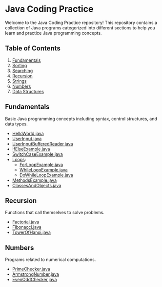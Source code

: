 # Java Coding Practice

Welcome to the Java Coding Practice repository! This repository contains a collection of Java programs categorized into different sections to help you learn and practice Java programming concepts.

## Table of Contents

1. [Fundamentals](#fundamentals)
2. [Sorting](#sorting)
3. [Searching](#searching)
4. [Recursion](#recursion)
5. [Strings](#strings)
6. [Numbers](#numbers)
7. [Data Structures](#data-structures)

## Fundamentals

Basic Java programming concepts including syntax, control structures, and data types.

- [HelloWorld.java](fundamentals/HelloWorld.java)
- [UserInput.java](fundamentals/UserInput.java)
- [UserInputBufferedReader.java](fundamentals/UserInputBufferedReader.java)
- [IfElseExample.java](fundamentals/IfElseExample.java)
- [SwitchCaseExample.java](fundamentals/SwitchCaseExample.java)
- [Loops](fundametals/loops/):
   - [ForLoopExample.java](fundamentals/loops/ForLoopExample.java) 
   - [WhileLoopExample.java](fundamentals/loops/WhileLoopExample.java) 
   - [DoWhileLoopExample.java](fundamentals/loops/DoWhileLoopExample.java) 
- [MethodsExample.java](fundamentals/MethodsExample.java)
- [ClassesAndObjects.java](fundamentals/ClassesAndObjects.java) 

## Recursion

Functions that call themselves to solve problems.

- [Factorial.java](recursion/Factorial.java)
- [Fibonacci.java](recursion/Fibonacci.java)
- [TowerOfHanoi.java](recursion/TowerOfHanoi.java)

## Numbers

Programs related to numerical computations.

- [PrimeChecker.java](numbers/PrimeChecker.java)
- [ArmstrongNumber.java](numbers/ArmstrongNumber.java)
- [EvenOddChecker.java](numbers/EvenOddChecker.java)

<!--
## Sorting

Algorithms for ordering elements in a list.

- [BubbleSort.java](sorting/BubbleSort.java)
- [InsertionSort.java](sorting/InsertionSort.java)
- [MergeSort.java](sorting/MergeSort.java)

## Searching

Algorithms for finding elements in a list.

- [BinarySearch.java](searching/BinarySearch.java)
- [LinearSearch.java](searching/LinearSearch.java)



## Strings

Operations on strings.

- [Palindrome.java](strings/Palindrome.java)
- [Anagram.java](strings/Anagram.java)
- [ReverseString.java](strings/ReverseString.java)

## Numbers

## Data Structures

Basic data structures and their operations.

- [LinkedList.java](data_structures/LinkedList.java)
- [Stack.java](data_structures/Stack.java)
- [Queue.java](data_structures/Queue.java)

## License

This repository is licensed under the MIT License. See the [LICENSE](LICENSE) file for more details.
-->